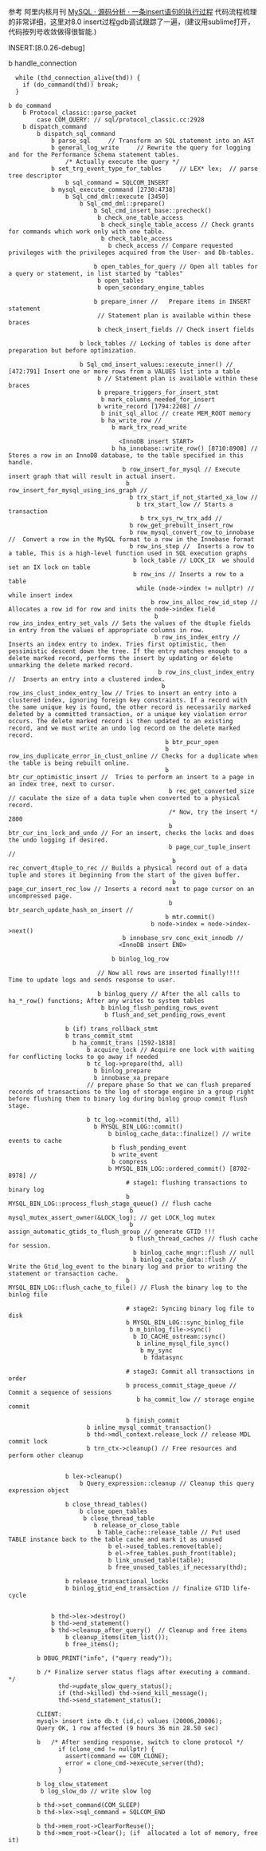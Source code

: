 


参考 阿里内核月刊 [MySQL · 源码分析 · 一条insert语句的执行过程](http://mysql.taobao.org/monthly/2017/09/10/)
代码流程梳理的非常详细，这里对8.0 insert过程gdb调试跟踪了一遍，(建议用sublime打开，代码按列号收敛做得很智能.)


INSERT:[8.0.26-debug]

b handle_connection

      while (thd_connection_alive(thd)) {
        if (do_command(thd)) break;
      }

	b do_command
		b Protocol_classic::parse_packet
			case COM_QUERY: // sql/protocol_classic.cc:2928
		b dispatch_command
			b dispatch_sql_command
				b parse_sql		// Transform an SQL statement into an AST
				b general_log_write 	// Rewrite the query for logging and for the Performance Schema statement tables.
					/* Actually execute the query */
				b set_trg_event_type_for_tables		// LEX* lex;  // parse tree descriptor
					b sql_command = SQLCOM_INSERT
				b mysql_execute_command	[2730:4738]
					b Sql_cmd_dml::execute [3450]
						b Sql_cmd_dml::prepare()
							b Sql_cmd_insert_base::precheck()
							 b check_one_table_access
							  b check_single_table_access // Check grants for commands which work only with one table.
							  b check_table_access
							  	b check_access // Compare requested privileges with the privileges acquired from the User- and Db-tables.

							b open_tables_for_query // Open all tables for a query or statement, in list started by "tables"
							 b open_tables
							 b open_secondary_engine_tables

							b prepare_inner	//   Prepare items in INSERT statement
							 // Statement plan is available within these braces
							 b check_insert_fields // Check insert fields

						b lock_tables // Locking of tables is done after preparation but before optimization.

						b Sql_cmd_insert_values::execute_inner() // [472:791] Insert one or more rows from a VALUES list into a table
						     b // Statement plan is available within these braces
				 			 b prepare_triggers_for_insert_stmt
				 			  b mark_columns_needed_for_insert
				 			 b write_record [1794:2208] // 
				 			  b init_sql_alloc // create MEM_ROOT memory
				 			  b ha_write_row // 
				 				 b mark_trx_read_write
				 				   
				 				   <InnoDB insert START>
				 				 b ha_innobase::write_row() [8710:8908] // Stores a row in an InnoDB database, to the table specified in this handle.
				 				    b row_insert_for_mysql // Execute insert graph that will result in actual insert.
				 				     b row_insert_for_mysql_using_ins_graph // 
				 				      b trx_start_if_not_started_xa_low // 
				 				      	b trx_start_low // Starts a transaction
				 				      	 b trx_sys_rw_trx_add // 
				 				      b row_get_prebuilt_insert_row
				 				      b row_mysql_convert_row_to_innobase //  Convert a row in the MySQL format to a row in the Innobase format
				 				      b row_ins_step //  Inserts a row to a table, This is a high-level function used in SQL execution graphs
				 				       b lock_table // LOCK_IX  we should set an IX lock on table
				 				       b row_ins // Inserts a row to a table
				 				        while (node->index != nullptr) // while insert index
				 					        b row_ins_alloc_row_id_step // Allocates a row id for row and inits the node->index field
				 					         b row_ins_index_entry_set_vals // Sets the values of the dtuple fields in entry from the values of appropriate columns in row.
				 					         b row_ins_index_entry // Inserts an index entry to index. Tries first optimistic, then pessimistic descent down the tree. If the entry matches enough to a delete marked record, performs the insert by updating or delete unmarking the delete marked record.
				 					          b row_ins_clust_index_entry //  Inserts an entry into a clustered index. 
				 					           b row_ins_clust_index_entry_low // Tries to insert an entry into a clustered index, ignoring foreign key constraints. If a record with the same unique key is found, the other record is necessarily marked deleted by a committed transaction, or a unique key violation error occurs. The delete marked record is then updated to an existing record, and we must write an undo log record on the delete marked record.
				 					           	b btr_pcur_open
				 					           	b row_ins_duplicate_error_in_clust_online // Checks for a duplicate when the table is being rebuilt online.
				 					           	b btr_cur_optimistic_insert //  Tries to perform an insert to a page in an index tree, next to cursor.
				 					           	 b rec_get_converted_size // caculate the size of a data tuple when converted to a physical record.
				 					           	 /* Now, try the insert */ 2800
				 					           	 b btr_cur_ins_lock_and_undo // For an insert, checks the locks and does the undo logging if desired.
				 					           	 b page_cur_tuple_insert // 
				 					           	  b rec_convert_dtuple_to_rec // Builds a physical record out of a data tuple and stores it beginning from the start of the given buffer.
				 					           	  b page_cur_insert_rec_low // Inserts a record next to page cursor on an uncompressed page.
				 					           	 b btr_search_update_hash_on_insert // 
				 					            b mtr.commit() 
				 					        b node->index = node->index->next()
				 				    b innobase_srv_conc_exit_innodb // 
				 				   <InnoDB insert END>

			 		 			 b binlog_log_row

			 		 	     // Now all rows are inserted finally!!!!  Time to update logs and sends response to user.

			 		 	     b binlog_query	// After the all calls to ha_*_row() functions; After any writes to system tables
			 		 	      b binlog_flush_pending_rows_event 
			 		 	       b flush_and_set_pending_rows_event

			 		b (if) trans_rollback_stmt
			 		b trans_commit_stmt
			 		  b ha_commit_trans [1592-1838] 
				 		  b acquire_lock // Acquire one lock with waiting for conflicting locks to go away if needed
				 		  b tc_log->prepare(thd, all) 
				 		  	b binlog_prepare
				 		  	b innobase_xa_prepare
				 		  // prepare phase So that we can flush prepared records of transactions to the log of storage engine in a group right before flushing them to binary log during binlog group commit flush stage.

				 		  b tc_log->commit(thd, all)
				 		  	b MYSQL_BIN_LOG::commit()
				 		  		b binlog_cache_data::finalize() // write events to cache
				 		  		 b flush_pending_event
				 		  		 b write_event
				 		  		 b compress
				 		    	b MYSQL_BIN_LOG::ordered_commit() [8702-8978] // 
				 		    		 # stage1: flushing transactions to binary log
					 		    	 b MYSQL_BIN_LOG::process_flush_stage_queue() // flush cache
					 		    	  b mysql_mutex_assert_owner(&LOCK_log); // get LOCK_log mutex 
					 		    	  b assign_automatic_gtids_to_flush_group // generate GTID !!! 
					 		    	  b flush_thread_caches // flush cache for session.
					 		    	   b binlog_cache_mngr::flush // null
					 		    	   b binlog_cache_data::flush //  Write the Gtid_log_event to the binary log and prior to writing the statement or transaction cache.
					 		    	 b MYSQL_BIN_LOG::flush_cache_to_file() // Flush the binary log to the binlog file

					 		    	 # stage2: Syncing binary log file to disk
					 		    	 b MYSQL_BIN_LOG::sync_binlog_file
					 		    	  b m_binlog_file->sync()
					 		    	   b IO_CACHE_ostream::sync()
					 		    	    b inline_mysql_file_sync()
					 		    	     b my_sync
					 		    	      b fdatasync

					 		    	 # stage3: Commit all transactions in order
					 		    	 b process_commit_stage_queue // Commit a sequence of sessions
					 		    	 	b ha_commit_low // storage engine commit

					 		    	 b finish_commit 
					      b inline_mysql_commit_transaction()
					      b thd->mdl_context.release_lock // release MDL commit lock
					      b trn_ctx->cleanup() // Free resources and perform other cleanup

				    
				    b lex->cleanup()
				    	b Query_expression::cleanup // Cleanup this query expression object

				    b close_thread_tables()
				    	b close_open_tables
				    	 b close_thread_table 
				    	 	b release_or_close_table
				    	 	 b Table_cache::release_table // Put used TABLE instance back to the table cache and mark it as unused
				    	 	 	b el->used_tables.remove(table);
				    	 	 	b el->free_tables.push_front(table);
				    	 	 	b link_unused_table(table);
				    	 	 	b free_unused_tables_if_necessary(thd);

				    b release_transactional_locks
				    b binlog_gtid_end_transaction // finalize GTID life-cycle


				b thd->lex->destroy()
				b thd->end_statement()
				b thd->cleanup_after_query()  // Cleanup and free items
					b cleanup_items(item_list());
					b free_items();

			b DBUG_PRINT("info", ("query ready"));

  			b /* Finalize server status flags after executing a command. */
				  thd->update_slow_query_status();
				  if (thd->killed) thd->send_kill_message();
				  thd->send_statement_status();

			CLIENT:
			mysql> insert into db.t (id,c) values (20006,20006);                                                       
			Query OK, 1 row affected (9 hours 36 min 28.50 sec)

			b   /* After sending response, switch to clone protocol */
				  if (clone_cmd != nullptr) {
				    assert(command == COM_CLONE);
				    error = clone_cmd->execute_server(thd);
				  }	

			b log_slow_statement 
			 b log_slow_do // write slow log

			b thd->set_command(COM_SLEEP)
			b thd->lex->sql_command = SQLCOM_END

			b thd->mem_root->ClearForReuse(); 
			b thd->mem_root->Clear(); (if  allocated a lot of memory, free it)




